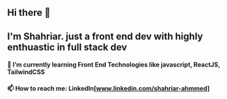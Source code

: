## Hi there 👋
## I'm Shahriar. just a front end dev with highly enthuastic in full stack dev
#### 🌱 I’m currently learning Front End Technologies like javascript, ReactJS, TailwindCSS
#### 📫 How to reach me: LinkedIn[www.linkedin.com/shahriar-ahmmed]
<!--
**shahriarahmmed/shahriarahmmed** is a ✨ _special_ ✨ repository because its `README.md` (this file) appears on your GitHub profile.

Here are some ideas to get you started:

- 🔭 I’m currently working on ...
- 🌱 I’m currently learning ...
- 👯 I’m looking to collaborate on ...
- 🤔 I’m looking for help with ...
- 💬 Ask me about ...
- 📫 How to reach me: ...
- 😄 Pronouns: ...
- ⚡ Fun fact: ...
-->

